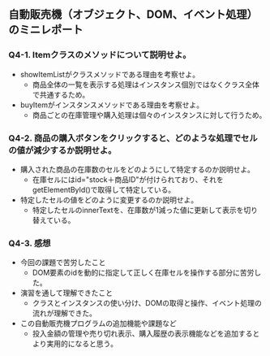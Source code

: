 ## 自動販売機（オブジェクト、DOM、イベント処理）のミニレポート
### Q4-1. Itemクラスのメソッドについて説明せよ。
* showItemListがクラスメソッドである理由を考察せよ。
  * 商品全体の一覧を表示する処理はインスタンス個別ではなくクラス全体で共通するため｡
* buyItemがインスタンスメソッドである理由を考察せよ。
  * 商品ごとの在庫管理や購入処理は個々のインスタンスに対して行うため｡
### Q4-2. 商品の購入ボタンをクリックすると、どのような処理でセルの値が減少するか説明せよ。
* 購入された商品の在庫数のセルをどのようにして特定するのか説明せよ。
  * 在庫セルにはid="stock＋商品ID"が付けられており、それをgetElementById()で取得して特定している｡
* 特定したセルの値をどのように変更するのか説明せよ。
  * 特定したセルのinnerTextを、在庫数が1減った値に更新して表示を切り替えている。
### Q4-3. 感想
* 今回の課題で苦労したこと
  * DOM要素のidを動的に指定して正しく在庫セルを操作する部分に苦労した｡
* 演習を通して理解できたこと
  * クラスとインスタンスの使い分け、DOMの取得と操作、イベント処理の流れが理解できた｡
* この自動販売機プログラムの追加機能や課題など
  * 投入金額の管理や売り切れ表示、購入履歴の表示機能などを追加するとより実用的になると思う｡
